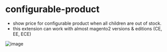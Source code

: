 # configurable-product
- show price for configurable product when all children are out of stock.
- this extension can work with almost magento2 versions & editions (CE, EE, ECE)

![image](https://user-images.githubusercontent.com/101688240/159226036-fe421bce-9dae-4201-8cc1-71f997f15d11.png)
